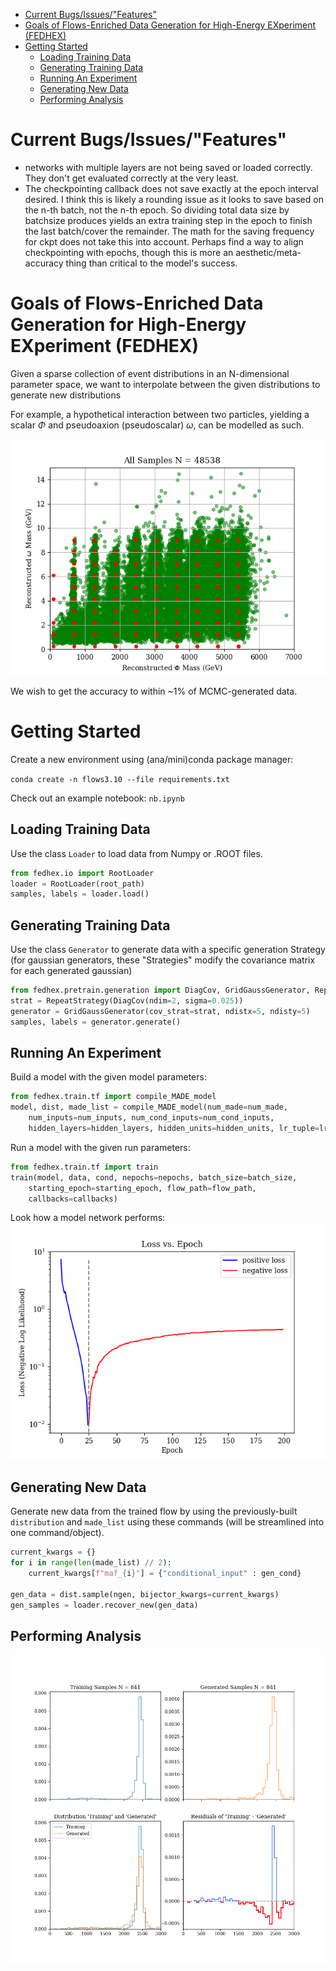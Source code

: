 <!--flows README-->
- [Current Bugs/Issues/"Features"](#current-bugsissuesfeatures)
- [Goals of Flows-Enriched Data Generation for High-Energy EXperiment (FEDHEX)](#goals-of-flows-enriched-data-generation-for-high-energy-experiment-fedhex)
- [Getting Started](#getting-started)
  - [Loading Training Data](#loading-training-data)
  - [Generating Training Data](#generating-training-data)
  - [Running An Experiment](#running-an-experiment)
  - [Generating New Data](#generating-new-data)
  - [Performing Analysis](#performing-analysis)

# Current Bugs/Issues/"Features"
 - networks with multiple layers are not being saved or loaded correctly. They don't get evaluated correctly at the very least.
 - The checkpointing callback does not save exactly at the epoch interval desired. I think this is likely a rounding issue as it looks to save based on the n-th batch, not the n-th epoch. So dividing total data size by batchsize produces yields an extra training step in the epoch to finish the last batch/cover the remainder. The math for the saving frequency for ckpt does not take this into account. Perhaps find a way to align checkpointing with epochs, though this is more an aesthetic/meta-accuracy thing than critical to the model's success.

# Goals of Flows-Enriched Data Generation for High-Energy EXperiment (FEDHEX) 

Given a sparse collection of event distributions in an N-dimensional parameter space, we want to interpolate between the given distributions to generate new distributions

For example, a hypothetical interaction between two particles, yielding a scalar $\Phi$ and pseudoaxion (pseudoscalar) $\omega$, can be modelled as such.

![Sparse grid of distributions between which our framework can estimate an intermediate distribution by interpolating the features of nearby distributions.](readme_imgs/plotroot.png "10x10 Sparse Grid of Reconstructed Particle Masses")

We wish to get the accuracy to within ~1% of MCMC-generated data.

# Getting Started

Create a new environment using (ana/mini)conda package manager:

```conda create -n flows3.10 --file requirements.txt```

Check out an example notebook: ``nb.ipynb``

## Loading Training Data

Use the class ``Loader`` to load data from Numpy or .ROOT files.
```py
from fedhex.io import RootLoader
loader = RootLoader(root_path)
samples, labels = loader.load()
```

## Generating Training Data

Use the class ``Generator`` to generate data with a specific generation Strategy (for gaussian generators, these "Strategies" modify the covariance matrix for each generated gaussian)
``` py
from fedhex.pretrain.generation import DiagCov, GridGaussGenerator, RepeatStrategy
strat = RepeatStrategy(DiagCov(ndim=2, sigma=0.025))
generator = GridGaussGenerator(cov_strat=strat, ndistx=5, ndisty=5)
samples, labels = generator.generate()
```


## Running An Experiment


Build a model with the given model parameters:
``` py
from fedhex.train.tf import compile_MADE_model
model, dist, made_list = compile_MADE_model(num_made=num_made,
    num_inputs=num_inputs, num_cond_inputs=num_cond_inputs,
    hidden_layers=hidden_layers, hidden_units=hidden_units, lr_tuple=lr_tuple)
```

Run a model with the given run parameters:
``` py
from fedhex.train.tf import train
train(model, data, cond, nepochs=nepochs, batch_size=batch_size,
    starting_epoch=starting_epoch, flow_path=flow_path,
    callbacks=callbacks)
```

Look how a model network performs:
![The training loss of the flow as it trains. Plotted is the loss on the y-axis in log-scale against the epoch at which it was recorded on the x-axis. When the losss becomes negative, its absolute value is plotted.](readme_imgs/loss.png "The training losses of a flow with 10 bijections, 1 layer and 128 parameters per bijection.")


## Generating New Data

Generate new data from the trained flow by using the previously-built ``distribution`` and ``made_list`` using these commands (will be streamlined into one command/object).

```py
current_kwargs = {}
for i in range(len(made_list) // 2):
    current_kwargs[f"maf_{i}"] = {"conditional_input" : gen_cond}

gen_data = dist.sample(ngen, bijector_kwargs=current_kwargs)
gen_samples = loader.recover_new(gen_data)
```

## Performing Analysis


![Analysis of training and generated data for the same label. Four plots are shown: the top row showing each distribution individually, the bottom row showing them on the same plot with the same scale and their binned residuals.](readme_imgs/res.png "Comparison between training and generated data on label (Phi=2464, Omega=5.125)")
